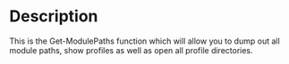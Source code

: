 ﻿# Description

This is the Get-ModulePaths function which will allow you to dump out all module paths, show profiles as well as open all profile directories.
